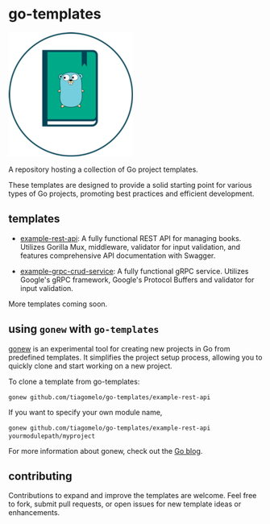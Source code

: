 # go-templates

![logo](go-templates.png)

A repository hosting a collection of Go project templates.

These templates are designed to provide a solid starting point for various types of Go projects, promoting best practices and efficient development.

## templates

- [example-rest-api](./example-rest-api/): A fully functional REST API for managing books. Utilizes Gorilla Mux, middleware, validator for input validation, and features comprehensive API documentation with Swagger.

- [example-grpc-crud-service](./example-grpc-crud-service/): A fully functional gRPC service. Utilizes Google's gRPC framework, Google's Protocol Buffers and validator for input validation.

More templates coming soon.

## using `gonew` with `go-templates`
[gonew](https://go.dev/blog/gonew) is an experimental tool for creating new projects in Go from predefined templates. It simplifies the project setup process, allowing you to quickly clone and start working on a new project.

To clone a template from go-templates:

```
gonew github.com/tiagomelo/go-templates/example-rest-api
```

If you want to specify your own module name,

```
gonew github.com/tiagomelo/go-templates/example-rest-api yourmodulepath/myproject
```

For more information about gonew, check out the [Go blog](https://go.dev/blog/gonew).

## contributing

Contributions to expand and improve the templates are welcome. Feel free to fork, submit pull requests, or open issues for new template ideas or enhancements.